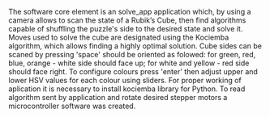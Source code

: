 The software core element is an solve_app application which, by using a camera allows to scan the state of a Rubik’s Cube, then find algorithms capable of shuffling the puzzle's side to the desired state and solve it. Moves used to solve the cube are designated using the Kociemba algorithm, which allows finding a highly optimal solution. Cube sides can be scaned by pressing 'space' should be oriented as folowed: for green, red, blue, orange - white side should face up; for white and yellow - red side should face right. To configure colours press 'enter' then adjust upper and lower HSV values for each colour using sliders. For proper working of aplication it is necessary to install kociemba library for Python. 
To read algorithm sent by application and rotate desired stepper motors a microcontroller software was created.
